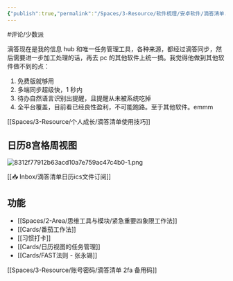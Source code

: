 ```yaml
---
{"publish":true,"permalink":"/Spaces/3-Resource/软件梳理/安卓软件/滴答清单.md","aliases":"TickTick","title":"滴答清单","created":"2022-06-09","modified":"2025-08-18","tags":["macOS软件","安卓软件","评论/少数派"],"cssclasses":""}
---
```



#评论/少数派

滴答现在是我的信息 hub 和唯一任务管理工具，各种来源，都经过滴答同步，然后需要进一步加工处理的话，再去 pc 的其他软件上统一搞。我觉得他做到其他软件做不到的点：

1. 免费版就够用
2. 多端同步超级快，1 秒内
3. 待办自然语言识别出提醒，且提醒从未被系统吃掉
4. 全平台覆盖，目前看已经良性盈利，不可能跑路。至于其他软件。emmm

[[Spaces/3-Resource/个人成长/滴答清单使用技巧]]

## 日历8宫格周视图

![8312f77912b63acd10a7e759ac47c4b0-1.png](https://my-public-pic.oss-cn-hangzhou.aliyuncs.com/20250613232711275.png)

[[📥 Inbox/滴答清单日历ics文件订阅]]

## 功能

- [[Spaces/2-Area/思维工具与模块/紧急重要四象限工作法]]
- [[Cards/番茄工作法]]
- [[习惯打卡]]
- [[Cards/日历视图的任务管理]]
- [[Cards/FAST法则 - 张永锡]]

[[Spaces/3-Resource/账号密码/滴答清单 2fa 备用码]]
